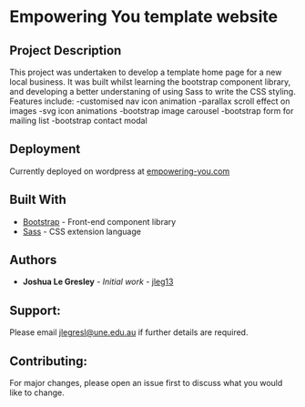 # Empowering You template website

## Project Description

This project was undertaken to develop a template home page for a new local business. It was built whilst learning the 
bootstrap component library, and developing a better understaning of using Sass to write the CSS styling. Features include:
  -customised nav icon animation
  -parallax scroll effect on images
  -svg icon animations
  -bootstrap image carousel
  -bootstrap form for mailing list
  -bootstrap contact modal

## Deployment

Currently deployed on wordpress at [empowering-you.com](https://empowering-you.com)

## Built With

* [Bootstrap](https://getbootstrap.com/) - Front-end component library
* [Sass](https://sass-lang.com/) - CSS extension language

## Authors

* **Joshua Le Gresley** - *Initial work* - [jleg13](https://https://github.com/jleg13)

## Support:
Please email jlegresl@une.edu.au if further details are required.

## Contributing:
For major changes, please open an issue first to discuss what you would like to change.
